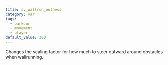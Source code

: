 ```yaml
---
title: sv_wallrun_outness
category: var
tags:
  - parkour
  - movement
  - player
default_value: 300
---
```


Changes the scaling factor for how much to steer outward around obstacles when wallrunning.

